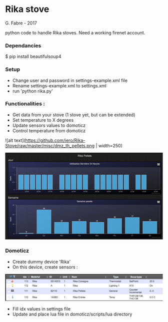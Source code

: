 # Rika stove

G. Fabre - 2017

python code to handle Rika stoves.
Need a working firenet account.

### Dependancies

$ pip install beautifulsoup4

### Setup

- Change user and password in settings-example.xml file
- Rename settings-example.xml to settings.xml
- run 'python rika.py'

### Functionalities :

- Get data from your stove (1 stove yet, but can be extended)
- Set temperature to X degrees
- Update sensors values to domoticz
- Control temperature from domoticz

![alt text](https://github.com/iero/Rika-Stove/raw/master/misc/dmz_th_pellets.png | width=250)

![alt text](https://github.com/iero/Rika-Stove/raw/master/misc/dmz_pellets.png)

### Domoticz

- Create dummy device 'Rika'
- On this device, create sensors :

![alt text](https://github.com/iero/Rika-Stove/raw/master/misc/dmz_sensors.png)

- Fill idx values in settings file
- Update and place lua file in domoticz/scripts/lua directory


